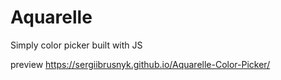 # Aquarelle
Simply color picker built with JS

preview https://sergiibrusnyk.github.io/Aquarelle-Color-Picker/
